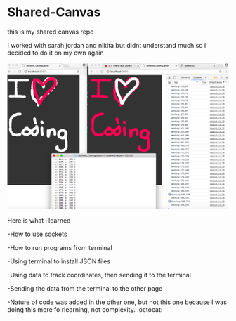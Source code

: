 # Shared-Canvas
this is my shared canvas repo

I worked with sarah jordan and nikita but didnt understand much so i decided to do it on my own again

![coding picture](https://github.com/JNGUY5/JasonPhotos/blob/master/Screen%20Shot%202018-01-23%20at%205.13.29%20PM.png)


Here is what i learned

-How to use sockets

-How to run programs from terminal

-Using terminal to install JSON files

-Using data to track coordinates, then sending it to the terminal

-Sending the data from the terminal to the other page

-Nature of code was added in the other one, but not this one because I was doing this more fo rlearning, not complexity. :octocat:



